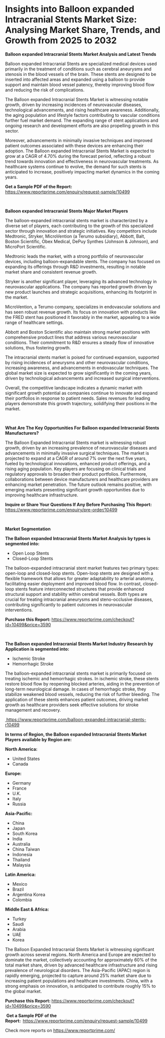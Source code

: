 <p><h1>Insights into Balloon expanded Intracranial Stents Market Size: Analysing Market Share, Trends, and Growth from 2025 to 2032</h1></p><p><strong>Balloon expanded Intracranial Stents Market Analysis and Latest Trends</strong></p>
<p><p>Balloon expanded Intracranial Stents are specialized medical devices used primarily in the treatment of conditions such as cerebral aneurysms and stenosis in the blood vessels of the brain. These stents are designed to be inserted into affected areas and expanded using a balloon to provide support and maintain blood vessel patency, thereby improving blood flow and reducing the risk of complications.</p><p>The Balloon expanded Intracranial Stents Market is witnessing notable growth, driven by increasing incidences of neurovascular diseases, technological advancements, and rising healthcare awareness. Additionally, the aging population and lifestyle factors contributing to vascular conditions further fuel market demand. The expanding range of stent applications and ongoing research and development efforts are also propelling growth in this sector. </p><p>Moreover, advancements in minimally invasive techniques and improved patient outcomes associated with these devices are enhancing their adoption. The Balloon expanded Intracranial Stents Market is expected to grow at a CAGR of 4.70% during the forecast period, reflecting a robust trend towards innovation and effectiveness in neurovascular treatments. As healthcare systems continue to evolve, the demand for such stents is anticipated to increase, positively impacting market dynamics in the coming years.</p></p>
<p><strong>Get a Sample PDF of the Report:&nbsp;</strong> <a href="https://www.reportprime.com/enquiry/request-sample/10499?utm_campaign=3043&utm_medium=2&utm_source=Github&utm_content=ia&utm_term=20032025&utm_id=balloon-expanded-intracranial-stents">https://www.reportprime.com/enquiry/request-sample/10499</a></p>
<p>&nbsp;</p>
<p><strong>Balloon expanded Intracranial Stents Major Market Players</strong></p>
<p><p>The balloon-expanded intracranial stents market is characterized by a diverse set of players, each contributing to the growth of this specialized sector through innovation and strategic initiatives. Key competitors include Medtronic, Stryker, MicroVention (a Terumo subsidiary), Abbott, Balt, Boston Scientific, Obex Medical, DePuy Synthes (Johnson & Johnson), and MicroPort Scientific.</p><p>Medtronic leads the market, with a strong portfolio of neurovascular devices, including balloon-expandable stents. The company has focused on expanding its offerings through R&D investments, resulting in notable market share and consistent revenue growth.</p><p>Stryker is another significant player, leveraging its advanced technology in neurovascular applications. The company has reported growth driven by new product launches and strategic acquisitions, enhancing its footprint in the market.</p><p>MicroVention, a Terumo company, specializes in endovascular solutions and has seen robust revenue growth. Its focus on innovation with products like the FRED stent has positioned it favorably in the market, appealing to a wide range of healthcare settings.</p><p>Abbott and Boston Scientific also maintain strong market positions with comprehensive product lines that address various neurovascular conditions. Their commitment to R&D ensures a steady flow of innovative solutions, thus fostering growth.</p><p>The intracranial stents market is poised for continued expansion, supported by rising incidences of aneurysms and other neurovascular conditions, increasing awareness, and advancements in endovascular techniques. The global market size is expected to grow significantly in the coming years, driven by technological advancements and increased surgical interventions.</p><p>Overall, the competitive landscape indicates a dynamic market with significant growth potential as companies continue to innovate and expand their portfolios in response to patient needs. Sales revenues for leading players demonstrate this growth trajectory, solidifying their positions in the market.</p></p>
<p>&nbsp;</p>
<p><strong>What Are The Key Opportunities For Balloon expanded Intracranial Stents Manufacturers?</strong></p>
<p><p>The Balloon Expanded Intracranial Stents market is witnessing robust growth, driven by an increasing prevalence of neurovascular diseases and advancements in minimally invasive surgical techniques. The market is projected to expand at a CAGR of around 7% over the next five years, fueled by technological innovations, enhanced product offerings, and a rising aging population. Key players are focusing on clinical trials and regulatory approvals to broaden their product portfolios. Furthermore, collaborations between device manufacturers and healthcare providers are enhancing market penetration. The future outlook remains positive, with emerging markets presenting significant growth opportunities due to improving healthcare infrastructure.</p></p>
<p><strong>Inquire or Share Your Questions If Any Before Purchasing This Report:</strong> <a href="https://www.reportprime.com/enquiry/pre-order/10499?utm_campaign=3043&utm_medium=2&utm_source=Github&utm_content=ia&utm_term=20032025&utm_id=balloon-expanded-intracranial-stents">https://www.reportprime.com/enquiry/pre-order/10499</a></p>
<p>&nbsp;</p>
<p><strong>Market Segmentation</strong></p>
<p><strong>The Balloon expanded Intracranial Stents Market Analysis by types is segmented into:</strong></p>
<p><ul><li>Open Loop Stents</li><li>Closed-Loop Stents</li></ul></p>
<p><p>The balloon-expanded intracranial stent market features two primary types: open-loop and closed-loop stents. Open-loop stents are designed with a flexible framework that allows for greater adaptability to arterial anatomy, facilitating easier deployment and improved blood flow. In contrast, closed-loop stents feature interconnected structures that provide enhanced structural support and stability within cerebral vessels. Both types are crucial for treating intracranial aneurysms and steno-occlusive diseases, contributing significantly to patient outcomes in neurovascular interventions.</p></p>
<p><strong>Purchase this Report:&nbsp;</strong><a href="https://www.reportprime.com/checkout?id=10499&price=3590&utm_campaign=3043&utm_medium=2&utm_source=Github&utm_content=ia&utm_term=20032025&utm_id=balloon-expanded-intracranial-stents">https://www.reportprime.com/checkout?id=10499&price=3590</a></p>
<p>&nbsp;</p>
<p><strong>The Balloon expanded Intracranial Stents Market Industry Research by Application is segmented into:</strong></p>
<p><ul><li>Ischemic Stroke</li><li>Hemorrhagic Stroke</li></ul></p>
<p><p>The balloon-expanded intracranial stents market is primarily focused on treating ischemic and hemorrhagic strokes. In ischemic stroke, these stents restore blood flow by reopening blocked arteries, aiding in the prevention of long-term neurological damage. In cases of hemorrhagic stroke, they stabilize weakened blood vessels, reducing the risk of further bleeding. The application of these stents enhances patient outcomes, driving market growth as healthcare providers seek effective solutions for stroke management and recovery.</p></p>
<p><a href="https://www.reportprime.com/balloon-expanded-intracranial-stents-r10499?utm_campaign=3043&utm_medium=2&utm_source=Github&utm_content=ia&utm_term=20032025&utm_id=balloon-expanded-intracranial-stents">&nbsp;https://www.reportprime.com/balloon-expanded-intracranial-stents-r10499</a></p>
<p><strong>In terms of Region, the Balloon expanded Intracranial Stents Market Players available by Region are:</strong></p>
<p>
    <p> <strong> North America: </strong>
        <ul>
            <li>United States</li>
            <li>Canada</li>
        </ul>
        </p> 
    <p> <strong> Europe: </strong>
        <ul>
            <li>Germany</li>
            <li>France</li>
            <li>U.K.</li>
            <li>Italy</li>
            <li>Russia</li>
        </ul>
        </p> 
    <p> <strong> Asia-Pacific: </strong>
        <ul>
            <li>China</li>
            <li>Japan</li>
            <li>South Korea</li>
            <li>India</li>
            <li>Australia</li>
            <li>China Taiwan</li>
            <li>Indonesia</li>
            <li>Thailand</li>
            <li>Malaysia</li>
        </ul>
        </p> 
    <p> <strong> Latin America: </strong>
        <ul>
            <li>Mexico</li>
            <li>Brazil</li>
            <li>Argentina Korea</li>
            <li>Colombia</li>
        </ul>
        </p> 
    <p> <strong> Middle East & Africa: </strong>
        <ul>
            <li>Turkey</li>
            <li>Saudi</li>
            <li>Arabia</li>
            <li>UAE</li>
            <li>Korea</li>
        </ul>
    </p>
    </p>
<p><p>The Balloon Expanded Intracranial Stents Market is witnessing significant growth across several regions. North America and Europe are expected to dominate the market, collectively accounting for approximately 60% of the total market share, driven by advanced healthcare infrastructure and rising prevalence of neurological disorders. The Asia-Pacific (APAC) region is rapidly emerging, projected to capture around 25% market share due to increasing patient populations and healthcare investments. China, with a strong emphasis on innovation, is anticipated to contribute roughly 15% to the global market.</p></p>
<p><strong>Purchase this Report: </strong><a href="https://www.reportprime.com/checkout?id=10499&price=3590&utm_campaign=3043&utm_medium=2&utm_source=Github&utm_content=ia&utm_term=20032025&utm_id=balloon-expanded-intracranial-stents">https://www.reportprime.com/checkout?id=10499&price=3590</a></p>
<p>&nbsp;<strong>Get a Sample PDF of the Report:&nbsp;&nbsp;</strong><a href="https://www.reportprime.com/enquiry/request-sample/10499?utm_campaign=3043&utm_medium=2&utm_source=Github&utm_content=ia&utm_term=20032025&utm_id=balloon-expanded-intracranial-stents">https://www.reportprime.com/enquiry/request-sample/10499</a></p>
<p><strong></strong></p>
<p>Check more reports on <a href="https://www.reportprime.com/?utm_campaign=3043&utm_medium=2&utm_source=Github&utm_content=ia&utm_term=20032025&utm_id=balloon-expanded-intracranial-stents">https://www.reportprime.com/</a></p>